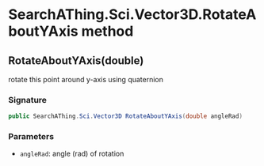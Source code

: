 # SearchAThing.Sci.Vector3D.RotateAboutYAxis method
## RotateAboutYAxis(double)
rotate this point around y-axis using quaternion

### Signature
```csharp
public SearchAThing.Sci.Vector3D RotateAboutYAxis(double angleRad)
```
### Parameters
- `angleRad`: angle (rad) of rotation

